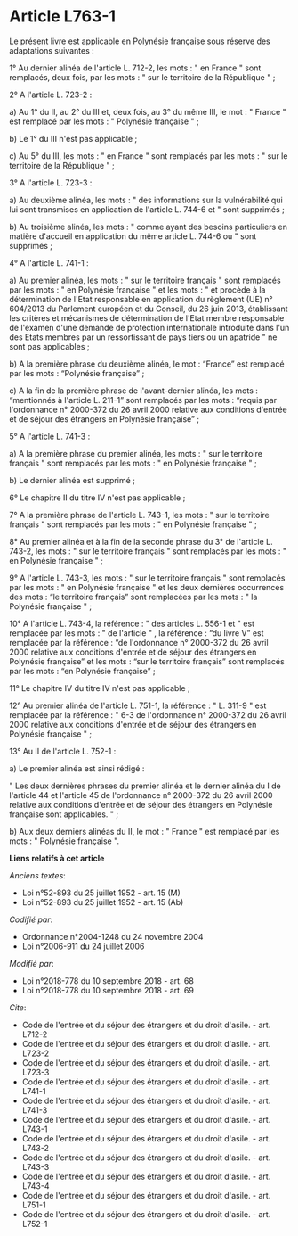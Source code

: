 # Article L763-1

Le présent livre est applicable en Polynésie française sous réserve des adaptations suivantes :

1° Au dernier alinéa de l'article L. 712-2, les mots : " en France " sont remplacés, deux fois, par les mots : " sur le
territoire de la République " ;

2° A l'article L. 723-2 :

a) Au 1° du II, au 2° du III et, deux fois, au 3° du même III, le mot : " France " est remplacé par les mots : " Polynésie
française " ;

b) Le 1° du III n'est pas applicable ;

c) Au 5° du III, les mots : " en France " sont remplacés par les mots : " sur le territoire de la République " ;

3° A l'article L. 723-3 :

a) Au deuxième alinéa, les mots : " des informations sur la vulnérabilité qui lui sont transmises en application de l'article
L. 744-6 et " sont supprimés ;

b) Au troisième alinéa, les mots : " comme ayant des besoins particuliers en matière d'accueil en application du même article
L. 744-6 ou " sont supprimés ;

4° A l'article L. 741-1 :

a) Au premier alinéa, les mots : " sur le territoire français " sont remplacés par les mots : " en Polynésie française " et
les mots : " et procède à la détermination de l'Etat responsable en application du règlement (UE) n° 604/2013 du Parlement
européen et du Conseil, du 26 juin 2013, établissant les critères et mécanismes de détermination de l'Etat membre responsable
de l'examen d'une demande de protection internationale introduite dans l'un des Etats membres par un ressortissant de pays
tiers ou un apatride " ne sont pas applicables ;

b) A la première phrase du deuxième alinéa, le mot : “France” est remplacé par les mots : “Polynésie française” ;

c) A la fin de la première phrase de l'avant-dernier alinéa, les mots : “mentionnés à l'article L. 211-1” sont remplacés par
les mots : “requis par l'ordonnance n° 2000-372 du 26 avril 2000 relative aux conditions d'entrée et de séjour des étrangers
en Polynésie française” ;

5° A l'article L. 741-3 :

a) A la première phrase du premier alinéa, les mots : " sur le territoire français " sont remplacés par les mots : " en
Polynésie française " ;

b) Le dernier alinéa est supprimé ;

6° Le chapitre II du titre IV n'est pas applicable ;

7° A la première phrase de l'article L. 743-1, les mots : " sur le territoire français " sont remplacés par les mots : " en
Polynésie française " ;

8° Au premier alinéa et à la fin de la seconde phrase du 3° de l'article L. 743-2, les mots : " sur le territoire français "
sont remplacés par les mots : " en Polynésie française " ;

9° A l'article L. 743-3, les mots : " sur le territoire français " sont remplacés par les mots : " en Polynésie française "
et les deux dernières occurrences des mots : “le territoire français” sont remplacées par les mots : " la Polynésie française
" ;

10° A l'article L. 743-4, la référence : " des articles L. 556-1 et " est remplacée par les mots : " de l'article " , la
référence : “du livre V” est remplacée par la référence : “de l'ordonnance n° 2000-372 du 26 avril 2000 relative aux
conditions d'entrée et de séjour des étrangers en Polynésie française” et les mots : “sur le territoire français” sont
remplacés par les mots : “en Polynésie française” ;

11° Le chapitre IV du titre IV n'est pas applicable ;

12° Au premier alinéa de l'article L. 751-1, la référence : " L. 311-9 " est remplacée par la référence : " 6-3 de
l'ordonnance n° 2000-372 du 26 avril 2000 relative aux conditions d'entrée et de séjour des étrangers en Polynésie française
" ;

13° Au II de l'article L. 752-1 :

a) Le premier alinéa est ainsi rédigé :

" Les deux dernières phrases du premier alinéa et le dernier alinéa du I de l'article 44 et l'article 45 de l'ordonnance n°
2000-372 du 26 avril 2000 relative aux conditions d'entrée et de séjour des étrangers en Polynésie française sont
applicables. " ;

b) Aux deux derniers alinéas du II, le mot : " France " est remplacé par les mots : " Polynésie française ".

**Liens relatifs à cet article**

_Anciens textes_:

  - Loi n°52-893 du 25 juillet 1952 - art. 15 (M)
  - Loi n°52-893 du 25 juillet 1952 - art. 15 (Ab)

_Codifié par_:

  - Ordonnance n°2004-1248 du 24 novembre 2004
  - Loi n°2006-911 du 24 juillet 2006

_Modifié par_:

  - Loi n°2018-778 du 10 septembre 2018 - art. 68
  - Loi n°2018-778 du 10 septembre 2018 - art. 69

_Cite_:

  - Code de l'entrée et du séjour des étrangers et du droit d'asile. - art. L712-2
  - Code de l'entrée et du séjour des étrangers et du droit d'asile. - art. L723-2
  - Code de l'entrée et du séjour des étrangers et du droit d'asile. - art. L723-3
  - Code de l'entrée et du séjour des étrangers et du droit d'asile. - art. L741-1
  - Code de l'entrée et du séjour des étrangers et du droit d'asile. - art. L741-3
  - Code de l'entrée et du séjour des étrangers et du droit d'asile. - art. L743-1
  - Code de l'entrée et du séjour des étrangers et du droit d'asile. - art. L743-2
  - Code de l'entrée et du séjour des étrangers et du droit d'asile. - art. L743-3
  - Code de l'entrée et du séjour des étrangers et du droit d'asile. - art. L743-4
  - Code de l'entrée et du séjour des étrangers et du droit d'asile. - art. L751-1
  - Code de l'entrée et du séjour des étrangers et du droit d'asile. - art. L752-1

